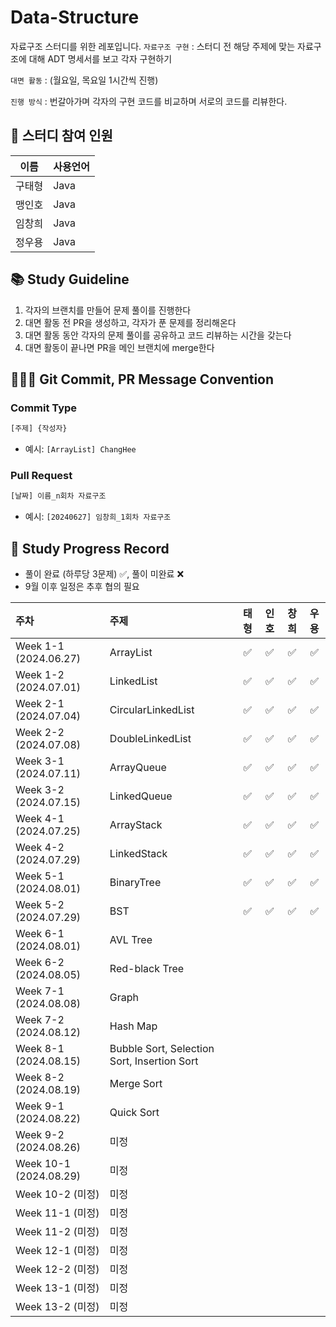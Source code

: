 # Data-Structure
자료구조 스터디를 위한 레포입니다.
  `자료구조 구현` : 스터디 전 해당 주제에 맞는 자료구조에 대해 ADT 명세서를 보고 각자 구현하기
  
  `대면 활동` : (월요일, 목요일 1시간씩 진행)
  
  `진행 방식` : 번갈아가며 각자의 구현 코드를 비교하며 서로의 코드를 리뷰한다.
      
## 👥 스터디 참여 인원
| 이름 | 사용언어 |
| :---: | :------ |
| 구태형 | Java |
| 맹인호 | Java |
| 임창희 | Java |
| 정우용 | Java |

## 📚 Study Guideline
1. 각자의 브랜치를 만들어 문제 풀이를 진행한다
2. 대면 활동 전 PR을 생성하고, 각자가 푼 문제를 정리해온다
3. 대면 활동 동안 각자의 문제 풀이를 공유하고 코드 리뷰하는 시간을 갖는다
4. 대면 활동이 끝나면 PR을 메인 브랜치에 merge한다

## 🙆🏻‍♂️ Git Commit, PR Message Convention
### Commit Type
```bash
[주제] {작성자}
```
- 예시: `[ArrayList] ChangHee`

### Pull Request
```bash
[날짜] 이름_n회차 자료구조
```
- 예시: `[20240627] 임창희_1회차 자료구조`

## 📆 Study Progress Record
- 풀이 완료 (하루당 3문제) ✅, 풀이 미완료 ❌
- 9월 이후 일정은 추후 협의 필요
  
| 주차 | 주제 | 태형 | 인호 | 창희 | 우용
| :-- | :-- |:-:|:--:|:--:| :--: 
| Week 1-1 (2024.06.27) | ArrayList | ✅ | ✅  | ✅  | ✅
| Week 1-2 (2024.07.01) | LinkedList | ✅  | ✅   |  ✅  | ✅
| Week 2-1 (2024.07.04) | CircularLinkedList | ✅  |  ✅  |  ✅  | ✅
| Week 2-2 (2024.07.08) | DoubleLinkedList | ✅  |  ✅  |  ✅  | ✅
| Week 3-1 (2024.07.11) | ArrayQueue | ✅  |  ✅  |  ✅  | ✅
| Week 3-2 (2024.07.15) | LinkedQueue | ✅  |  ✅  |  ✅  | ✅
| Week 4-1 (2024.07.25) | ArrayStack | ✅  |  ✅  |  ✅  |  ✅
| Week 4-2 (2024.07.29) | LinkedStack | ✅  |  ✅  |  ✅  | ✅
| Week 5-1 (2024.08.01) | BinaryTree | ✅  |  ✅  |  ✅  | ✅
| Week 5-2 (2024.07.29) | BST | ✅  |  ✅  |  ✅  | ✅
| Week 6-1 (2024.08.01) | AVL Tree |   |    |    |
| Week 6-2 (2024.08.05) | Red-black Tree |   |    |    |
| Week 7-1 (2024.08.08) | Graph |   |    |    |
| Week 7-2 (2024.08.12) | Hash Map |   |    |    |
| Week 8-1 (2024.08.15) | Bubble Sort, Selection Sort, Insertion Sort |   |    |    |
| Week 8-2 (2024.08.19) | Merge Sort |   |    |    |
| Week 9-1 (2024.08.22) | Quick Sort |   |    |    |
| Week 9-2 (2024.08.26) | 미정 |   |    |    |
| Week 10-1 (2024.08.29) | 미정 |   |    |    |
| Week 10-2 (미정) | 미정 |   |    |    |
| Week 11-1 (미정) | 미정 |   |    |    |
| Week 11-2 (미정) | 미정 |   |    |    |
| Week 12-1 (미정) | 미정 |   |    |    |
| Week 12-2 (미정) | 미정 |   |    |    |
| Week 13-1 (미정) | 미정 |   |    |    |
| Week 13-2 (미정) | 미정 |   |    |    |
